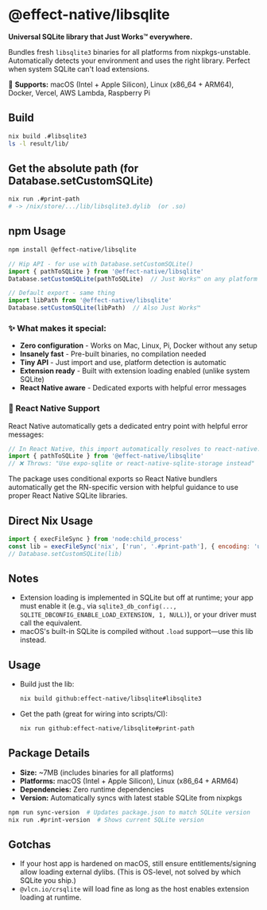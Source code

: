 # @effect-native/libsqlite

**Universal SQLite library that Just Works™ everywhere.** 

Bundles fresh `libsqlite3` binaries for all platforms from nixpkgs-unstable. Automatically detects your environment and uses the right library. Perfect when system SQLite can't load extensions.

🚀 **Supports:** macOS (Intel + Apple Silicon), Linux (x86_64 + ARM64), Docker, Vercel, AWS Lambda, Raspberry Pi

## Build

```sh
nix build .#libsqlite3
ls -l result/lib/
```

## Get the absolute path (for Database.setCustomSQLite)

```sh
nix run .#print-path
# -> /nix/store/.../lib/libsqlite3.dylib  (or .so)
```

## npm Usage

```bash
npm install @effect-native/libsqlite
```

```js
// Hip API - for use with Database.setCustomSQLite()
import { pathToSQLite } from '@effect-native/libsqlite'
Database.setCustomSQLite(pathToSQLite)  // Just Works™ on any platform

// Default export - same thing
import libPath from '@effect-native/libsqlite'
Database.setCustomSQLite(libPath)  // Also Just Works™
```

### ✨ What makes it special:
- **Zero configuration** - Works on Mac, Linux, Pi, Docker without any setup
- **Insanely fast** - Pre-built binaries, no compilation needed  
- **Tiny API** - Just import and use, platform detection is automatic
- **Extension ready** - Built with extension loading enabled (unlike system SQLite)
- **React Native aware** - Dedicated exports with helpful error messages

### 📱 React Native Support

React Native automatically gets a dedicated entry point with helpful error messages:

```js
// In React Native, this import automatically resolves to react-native.js
import { pathToSQLite } from '@effect-native/libsqlite'
// ❌ Throws: "Use expo-sqlite or react-native-sqlite-storage instead"
```

The package uses conditional exports so React Native bundlers automatically get the RN-specific version with helpful guidance to use proper React Native SQLite libraries.

## Direct Nix Usage

```js
import { execFileSync } from 'node:child_process'
const lib = execFileSync('nix', ['run', '.#print-path'], { encoding: 'utf8' }).trim()
// Database.setCustomSQLite(lib)
```

## Notes
- Extension loading is implemented in SQLite but off at runtime; your app must enable it (e.g., via `sqlite3_db_config(..., SQLITE_DBCONFIG_ENABLE_LOAD_EXTENSION, 1, NULL)`), or your driver must call the equivalent.
- macOS's built-in SQLite is compiled without `.load` support—use this lib instead.

## Usage

- Build just the lib:
  ```sh
  nix build github:effect-native/libsqlite#libsqlite3
  ```

- Get the path (great for wiring into scripts/CI):
  ```sh
  nix run github:effect-native/libsqlite#print-path
  ```

## Package Details

- **Size:** ~7MB (includes binaries for all platforms)
- **Platforms:** macOS (Intel + Apple Silicon), Linux (x86_64 + ARM64)  
- **Dependencies:** Zero runtime dependencies
- **Version:** Automatically syncs with latest stable SQLite from nixpkgs

```bash
npm run sync-version  # Updates package.json to match SQLite version
nix run .#print-version  # Shows current SQLite version
```

## Gotchas
- If your host app is hardened on macOS, still ensure entitlements/signing allow loading external dylibs. (This is OS-level, not solved by which SQLite you ship.)
- `@vlcn.io/crsqlite` will load fine as long as the host enables extension loading at runtime.